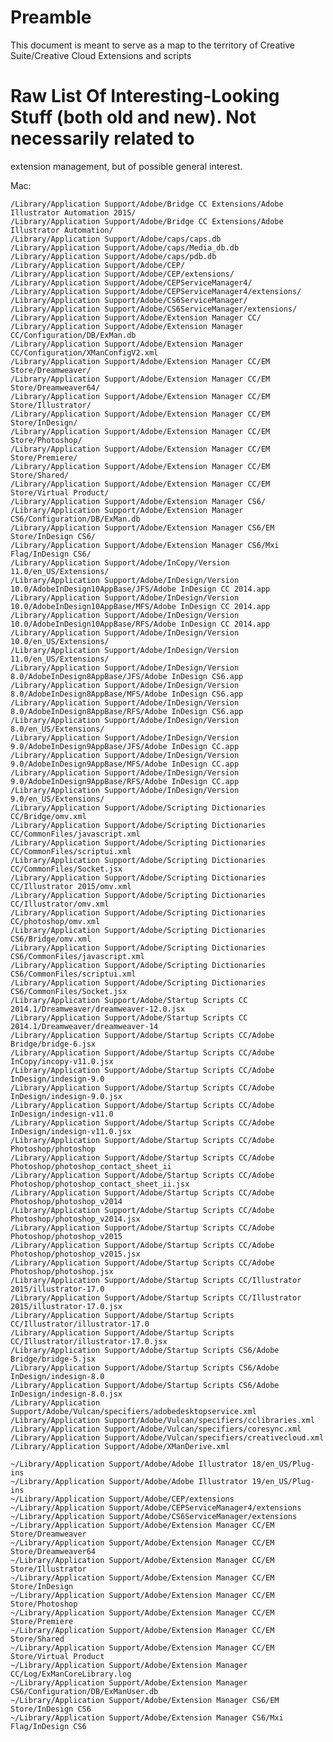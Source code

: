 # Preamble

This document is meant to serve as a map to the territory of Creative Suite/Creative Cloud Extensions and scripts

# Raw List Of Interesting-Looking Stuff (both old and new). Not necessarily related to
extension management, but of possible general interest.

Mac:

	/Library/Application Support/Adobe/Bridge CC Extensions/Adobe Illustrator Automation 2015/
	/Library/Application Support/Adobe/Bridge CC Extensions/Adobe Illustrator Automation/
	/Library/Application Support/Adobe/caps/caps.db
	/Library/Application Support/Adobe/caps/Media_db.db
	/Library/Application Support/Adobe/caps/pdb.db
	/Library/Application Support/Adobe/CEP/
	/Library/Application Support/Adobe/CEP/extensions/
	/Library/Application Support/Adobe/CEPServiceManager4/
	/Library/Application Support/Adobe/CEPServiceManager4/extensions/
	/Library/Application Support/Adobe/CS6ServiceManager/
	/Library/Application Support/Adobe/CS6ServiceManager/extensions/
	/Library/Application Support/Adobe/Extension Manager CC/
	/Library/Application Support/Adobe/Extension Manager CC/Configuration/DB/ExMan.db
	/Library/Application Support/Adobe/Extension Manager CC/Configuration/XManConfigV2.xml
	/Library/Application Support/Adobe/Extension Manager CC/EM Store/Dreamweaver/
	/Library/Application Support/Adobe/Extension Manager CC/EM Store/Dreamweaver64/
	/Library/Application Support/Adobe/Extension Manager CC/EM Store/Illustrator/
	/Library/Application Support/Adobe/Extension Manager CC/EM Store/InDesign/
	/Library/Application Support/Adobe/Extension Manager CC/EM Store/Photoshop/
	/Library/Application Support/Adobe/Extension Manager CC/EM Store/Premiere/
	/Library/Application Support/Adobe/Extension Manager CC/EM Store/Shared/
	/Library/Application Support/Adobe/Extension Manager CC/EM Store/Virtual Product/
	/Library/Application Support/Adobe/Extension Manager CS6/
	/Library/Application Support/Adobe/Extension Manager CS6/Configuration/DB/ExMan.db
	/Library/Application Support/Adobe/Extension Manager CS6/EM Store/InDesign CS6/
	/Library/Application Support/Adobe/Extension Manager CS6/Mxi Flag/InDesign CS6/
	/Library/Application Support/Adobe/InCopy/Version 11.0/en_US/Extensions/
	/Library/Application Support/Adobe/InDesign/Version 10.0/AdobeInDesign10AppBase/JFS/Adobe InDesign CC 2014.app
	/Library/Application Support/Adobe/InDesign/Version 10.0/AdobeInDesign10AppBase/MFS/Adobe InDesign CC 2014.app
	/Library/Application Support/Adobe/InDesign/Version 10.0/AdobeInDesign10AppBase/RFS/Adobe InDesign CC 2014.app
	/Library/Application Support/Adobe/InDesign/Version 10.0/en_US/Extensions/
	/Library/Application Support/Adobe/InDesign/Version 11.0/en_US/Extensions/
	/Library/Application Support/Adobe/InDesign/Version 8.0/AdobeInDesign8AppBase/JFS/Adobe InDesign CS6.app
	/Library/Application Support/Adobe/InDesign/Version 8.0/AdobeInDesign8AppBase/MFS/Adobe InDesign CS6.app
	/Library/Application Support/Adobe/InDesign/Version 8.0/AdobeInDesign8AppBase/RFS/Adobe InDesign CS6.app
	/Library/Application Support/Adobe/InDesign/Version 8.0/en_US/Extensions/
	/Library/Application Support/Adobe/InDesign/Version 9.0/AdobeInDesign9AppBase/JFS/Adobe InDesign CC.app
	/Library/Application Support/Adobe/InDesign/Version 9.0/AdobeInDesign9AppBase/MFS/Adobe InDesign CC.app
	/Library/Application Support/Adobe/InDesign/Version 9.0/AdobeInDesign9AppBase/RFS/Adobe InDesign CC.app
	/Library/Application Support/Adobe/InDesign/Version 9.0/en_US/Extensions/
	/Library/Application Support/Adobe/Scripting Dictionaries CC/Bridge/omv.xml
	/Library/Application Support/Adobe/Scripting Dictionaries CC/CommonFiles/javascript.xml
	/Library/Application Support/Adobe/Scripting Dictionaries CC/CommonFiles/scriptui.xml
	/Library/Application Support/Adobe/Scripting Dictionaries CC/CommonFiles/Socket.jsx
	/Library/Application Support/Adobe/Scripting Dictionaries CC/Illustrator 2015/omv.xml
	/Library/Application Support/Adobe/Scripting Dictionaries CC/Illustrator/omv.xml
	/Library/Application Support/Adobe/Scripting Dictionaries CC/photoshop/omv.xml
	/Library/Application Support/Adobe/Scripting Dictionaries CS6/Bridge/omv.xml
	/Library/Application Support/Adobe/Scripting Dictionaries CS6/CommonFiles/javascript.xml
	/Library/Application Support/Adobe/Scripting Dictionaries CS6/CommonFiles/scriptui.xml
	/Library/Application Support/Adobe/Scripting Dictionaries CS6/CommonFiles/Socket.jsx
	/Library/Application Support/Adobe/Startup Scripts CC 2014.1/Dreamweaver/dreamweaver-12.0.jsx
	/Library/Application Support/Adobe/Startup Scripts CC 2014.1/Dreamweaver/dreamweaver-14
	/Library/Application Support/Adobe/Startup Scripts CC/Adobe Bridge/bridge-6.jsx
	/Library/Application Support/Adobe/Startup Scripts CC/Adobe InCopy/incopy-v11.0.jsx
	/Library/Application Support/Adobe/Startup Scripts CC/Adobe InDesign/indesign-9.0
	/Library/Application Support/Adobe/Startup Scripts CC/Adobe InDesign/indesign-9.0.jsx
	/Library/Application Support/Adobe/Startup Scripts CC/Adobe InDesign/indesign-v11.0
	/Library/Application Support/Adobe/Startup Scripts CC/Adobe InDesign/indesign-v11.0.jsx
	/Library/Application Support/Adobe/Startup Scripts CC/Adobe Photoshop/photoshop
	/Library/Application Support/Adobe/Startup Scripts CC/Adobe Photoshop/photoshop_contact_sheet_ii
	/Library/Application Support/Adobe/Startup Scripts CC/Adobe Photoshop/photoshop_contact_sheet_ii.jsx
	/Library/Application Support/Adobe/Startup Scripts CC/Adobe Photoshop/photoshop_v2014
	/Library/Application Support/Adobe/Startup Scripts CC/Adobe Photoshop/photoshop_v2014.jsx
	/Library/Application Support/Adobe/Startup Scripts CC/Adobe Photoshop/photoshop_v2015
	/Library/Application Support/Adobe/Startup Scripts CC/Adobe Photoshop/photoshop_v2015.jsx
	/Library/Application Support/Adobe/Startup Scripts CC/Adobe Photoshop/photoshop.jsx
	/Library/Application Support/Adobe/Startup Scripts CC/Illustrator 2015/illustrator-17.0
	/Library/Application Support/Adobe/Startup Scripts CC/Illustrator 2015/illustrator-17.0.jsx
	/Library/Application Support/Adobe/Startup Scripts CC/Illustrator/illustrator-17.0
	/Library/Application Support/Adobe/Startup Scripts CC/Illustrator/illustrator-17.0.jsx
	/Library/Application Support/Adobe/Startup Scripts CS6/Adobe Bridge/bridge-5.jsx
	/Library/Application Support/Adobe/Startup Scripts CS6/Adobe InDesign/indesign-8.0
	/Library/Application Support/Adobe/Startup Scripts CS6/Adobe InDesign/indesign-8.0.jsx
	/Library/Application Support/Adobe/Vulcan/specifiers/adobedesktopservice.xml
	/Library/Application Support/Adobe/Vulcan/specifiers/cclibraries.xml
	/Library/Application Support/Adobe/Vulcan/specifiers/coresync.xml
	/Library/Application Support/Adobe/Vulcan/specifiers/creativecloud.xml
	/Library/Application Support/Adobe/XManDerive.xml

	~/Library/Application Support/Adobe/Adobe Illustrator 18/en_US/Plug-ins
	~/Library/Application Support/Adobe/Adobe Illustrator 19/en_US/Plug-ins
	~/Library/Application Support/Adobe/CEP/extensions
	~/Library/Application Support/Adobe/CEPServiceManager4/extensions
	~/Library/Application Support/Adobe/CS6ServiceManager/extensions
	~/Library/Application Support/Adobe/Extension Manager CC/EM Store/Dreamweaver
	~/Library/Application Support/Adobe/Extension Manager CC/EM Store/Dreamweaver64
	~/Library/Application Support/Adobe/Extension Manager CC/EM Store/Illustrator
	~/Library/Application Support/Adobe/Extension Manager CC/EM Store/InDesign
	~/Library/Application Support/Adobe/Extension Manager CC/EM Store/Photoshop
	~/Library/Application Support/Adobe/Extension Manager CC/EM Store/Premiere
	~/Library/Application Support/Adobe/Extension Manager CC/EM Store/Shared
	~/Library/Application Support/Adobe/Extension Manager CC/EM Store/Virtual Product
	~/Library/Application Support/Adobe/Extension Manager CC/Log/ExManCoreLibrary.log
	~/Library/Application Support/Adobe/Extension Manager CS6/Configuration/DB/ExManUser.db
	~/Library/Application Support/Adobe/Extension Manager CS6/EM Store/InDesign CS6
	~/Library/Application Support/Adobe/Extension Manager CS6/Mxi Flag/InDesign CS6
